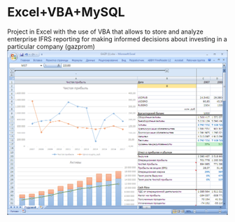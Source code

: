 # Excel+VBA+MySQL
Project in Excel with the use of VBA that allows to store and analyze enterprise IFRS reporting for making informed decisions about investing in a particular company (gazprom)
![pic](https://github.com/Kotsubinskaya/Excel_VBA/blob/master/scr3.png)
